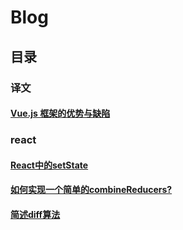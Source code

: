 # Blog

## 目录

### 译文
#### [Vue.js 框架的优势与缺陷](https://github.com/alekoshen712/Blog/issues/4)

### react
#### [React中的setState](https://github.com/alekoshen712/Blog/issues/6)
#### [如何实现一个简单的combineReducers?](https://github.com/alekoshen712/Blog/issues/7)
#### [简述diff算法](https://github.com/alekoshen712/Blog/issues/9)
